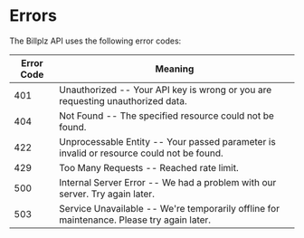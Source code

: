 # Errors

The Billplz API uses the following error codes:


Error Code | Meaning
---------- | -------
401 | Unauthorized -- Your API key is wrong or you are requesting unauthorized data.
404 | Not Found -- The specified resource could not be found.
422 | Unprocessable Entity -- Your passed parameter is invalid or resource could not be found.
429 | Too Many Requests -- Reached rate limit.
500 | Internal Server Error -- We had a problem with our server. Try again later.
503 | Service Unavailable -- We're temporarily offline for maintenance. Please try again later.
